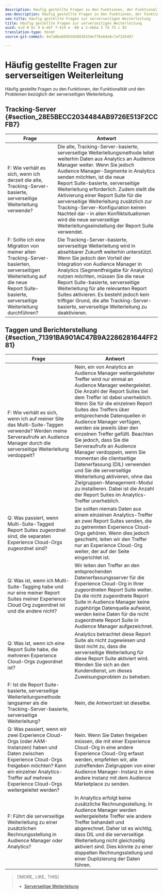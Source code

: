 ```yaml
---
description: Häufig gestellte Fragen zu den Funktionen, der Funktionalität und den Problemen bezüglich der serverseitigen Weiterleitung.
seo-description: Häufig gestellte Fragen zu den Funktionen, der Funktionalität und den Problemen bezüglich der serverseitigen Weiterleitung.
seo-title: Häufig gestellte Fragen zur serverseitigen Weiterleitung
title: Häufig gestellte Fragen zur serverseitigen Weiterleitung
uuid: ecd 0 bc 9 b-ebf 7-414 e -88 a 2-ebba 3 fd 75 c 92
translation-type: tm+mt
source-git-commit: 4e7a8bab956503093633deff0a64e8c7af2d5497

---
```



# Häufig gestellte Fragen zur serverseitigen Weiterleitung

Häufig gestellte Fragen zu den Funktionen, der Funktionalität und den Problemen bezüglich der serverseitigen Weiterleitung.

## Tracking-Server {#section_28E5BECC2034484AB9726E513F2CCFB7}

| Frage | Antwort |
|--- |--- |
| F: Wie verhält es sich, wenn ich derzeit die alte, Tracking-Server-basierte, serverseitige Weiterleitung verwende? | Die alte, Tracking-Server-basierte, serverseitige Weiterleitungsmethode leitet weiterhin Daten aus Analytics an Audience Manager weiter. Wenn Sie jedoch Audience Manager-Segmente in Analytics senden möchten, ist die neue Report Suite-basierte, serverseitige Weiterleitung erforderlich. Zudem stellt die Aktivierung einer Report Suite für die serverseitige Weiterleitung zusätzlich zur Tracking-Server-Konfiguration keinen Nachteil dar – in allen Konfliktsituationen wird die neue serverseitige Weiterleitungseinstellung der Report Suite verwendet. |
| F: Sollte ich eine Migration von meiner alten Tracking-Server-basierten, serverseitigen Weiterleitung auf die neue Report Suite-basierte, serverseitige Weiterleitung durchführen? | Die Tracking-Server-basierte, serverseitige Weiterleitung wird in absehbarer Zukunft weiterhin unterstützt. Wenn Sie jedoch den Vorteil der Integration von Audience Manager in Analytics (Segmentfreigabe für Analytics) nutzen möchten, müssen Sie die neue Report Suite-basierte, serverseitige Weiterleitung für alle relevanten Report Suites aktivieren. Es besteht jedoch kein triftiger Grund, die alte Tracking-Server-basierte, serverseitige Weiterleitung zu deaktivieren. |

## Taggen und Berichterstellung {#section_71391BA901AC47B9A2286281644FF281}

| Frage | Antwort |
|--- |--- |
| F: Wie verhält es sich, wenn ich auf meiner Site das Multi-Suite-Taggen verwende? Werden meine Serveraufrufe an Audience Manager durch die serverseitige Weiterleitung verdoppelt? | Nein, ein von Analytics an Audience Manager weitergeleiteter Treffer wird nur einmal an Audience Manager weitergeleitet. Die Anzahl der Report Suites bei dem Treffer ist dabei unerheblich. Wenn Sie für die einzelnen Report Suites des Treffers über entsprechende Datenquellen in Audience Manager verfügen, werden sie jeweils über den einzelnen Treffer gefüllt.  Beachten Sie jedoch, dass Sie die Serveraufrufe an Audience Manager verdoppeln, wenn Sie momentan die clientseitige Datenerfassung (DIL) verwenden und Sie die serverseitige Weiterleitung aktivieren, ohne das Zielgruppen-Management-Modul zu installieren. Dabei ist die Anzahl der Report Suites im Analytics-Treffer unerheblich. |
| Q: Was passiert, wenn Multi-Suite-Tagged Report Suites zugeordnet sind, die separaten Experience Cloud-Orgs zugeordnet sind? | Sie sollten niemals Daten aus einem einzelnen Analytics-Treffer an zwei Report Suites senden, die zu getrennten Experience Cloud-Orgs gehören. Wenn dies jedoch geschieht, leiten wir den Treffer nur an Experience Cloud-Org weiter, der auf der Seite eingerichtet ist. |
| Q: Was ist, wenn ich Multi-Suite-Tagging habe und nur eine meiner Report Suites meiner Experience Cloud Org zugeordnet ist und die andere nicht? | Wir leiten den Treffer an den entsprechenden Datenerfassungsserver für die Experience Cloud-Org in Ihrer zugeordneten Report Suite weiter. Da die nicht zugeordnete Report Suite in Audience Manager keine zugehörige Datenquelle aufweist, werden keine Daten für die nicht zugeordnete Report Suite in Audience Manager aufgezeichnet. |
| Q: Was ist, wenn ich eine Report Suite habe, die mehreren Experience Cloud-Orgs zugeordnet ist? | Analytics betrachtet diese Report Suite als nicht zugewiesen und lässt nicht zu, dass die serverseitige Weiterleitung für diese Report Suite aktiviert wird. Wenden Sie sich an den Kundendienst, um dieses Zuweisungsproblem zu beheben. |
| F: Ist die Report Suite-basierte, serverseitige Weiterleitungsmethode langsamer als die Tracking-Server-basierte, serverseitige Weiterleitung? | Nein, die Antwortzeit ist dieselbe. |
| Q: Was passiert, wenn wir zwei Experience Cloud-Orgs (oder AAM-Instanzen) haben und Daten zwischen Experience Cloud-Orgs freigeben möchten? Kann ein einzelner Analytics-Treffer auf mehrere Experience Cloud-Orgs weitergeleitet werden? | Nein. Wenn Sie Daten freigeben müssen, die mit einer Experience Cloud-Org in eine andere Experience Cloud-Org erfasst werden, empfehlen wir, alle zutreffenden Zielgruppen von einer Audience Manager-Instanz in eine andere Instanz mit dem Audience Marketplace zu senden. |
| F: Führt die serverseitige Weiterleitung zu einer zusätzlichen Rechnungsstellung in Audience Manager oder Analytics? | In Analytics erfolgt keine zusätzliche Rechnungsstellung. In Audience Manager werden weitergeleitete Treffer wie andere Treffer behandelt und abgerechnet.  Daher ist es wichtig, dass DIL und die serverseitige Weiterleitung nicht gleichzeitig aktiviert sind. Dies könnte zu einer doppelten Rechnungsstellung und einer Duplizierung der Daten führen. |

>[!MORE_ LIKE_ THIS]
>
>* [Serverseitige Weiterleitung](ssf.md#concept_9563FCADF29748928E770EC5221B2685)

